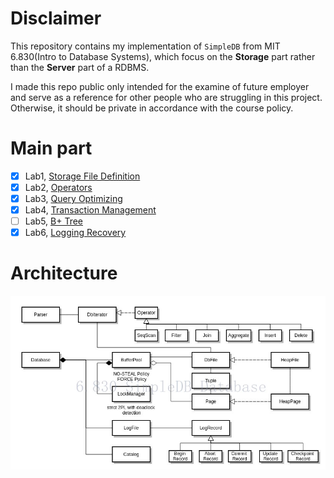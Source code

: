 # Disclaimer
This repository contains my implementation of `SimpleDB` from MIT 6.830(Intro to Database Systems), which focus on the **Storage** part
rather than the **Server** part of a RDBMS. 

I made this repo public only intended for the examine of future employer and serve as a reference for other people who are struggling in this project. Otherwise,
it should be private in accordance with the course policy.

# Main part
- [x] Lab1, [Storage File Definition](https://github.com/Zwen092/6.830/tree/master/src/java/simpledb/storage)
- [x] Lab2, [Operators](https://github.com/Zwen092/6.830/tree/master/src/java/simpledb/execution)
- [x] Lab3, [Query Optimizing](https://github.com/Zwen092/6.830/tree/master/src/java/simpledb/optimizer)
- [x] Lab4, [Transaction Management](https://github.com/Zwen092/6.830/tree/master/src/java/simpledb/transaction)
- [ ] Lab5, [B+ Tree](https://github.com/Zwen092/6.830/tree/master/src/java/simpledb/index)
- [x] Lab6, [Logging Recovery](https://github.com/Zwen092/6.830/blob/master/src/java/simpledb/storage/LogFile.java)

# Architecture
![img.png](img.png)